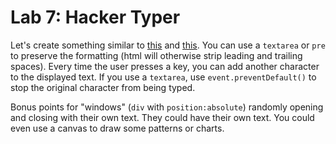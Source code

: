 
# Lab 7: Hacker Typer

Let's create something similar to [this](http://hackertyper.net/) and [this](http://geektyper.com/). You can use a `textarea` or `pre` to preserve the formatting (html will otherwise strip leading and trailing spaces). Every time the user presses a key, you can add another character to the displayed text. If you use a `textarea`, use `event.preventDefault()` to stop the original character from being typed.

Bonus points for "windows" (`div` with `position:absolute`) randomly opening and closing with their own text. They could have their own text. You could even use a canvas to draw some patterns or charts.
